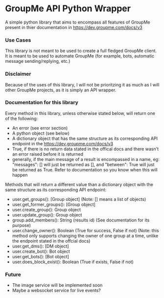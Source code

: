 # GroupMe API Python Wrapper

A simple python library that aims to encompass all features of GroupMe present in thier documentation in https://dev.groupme.com/docs/v3

### Use Cases

This library is not meant to be used to create a full fledged GroupMe client. It is meant to be used to automate GroupMe (for example, bots, automatic message sending/replying, etc.)

### Disclaimer

Because of the uses of this library, I will not be prioritzing it as much as I will other GroupMe projects, as it is simply an API wrapper.

### Documentation for this library

Every method in this library, unless otherwise stated below, will return one of the following:
 - An error (see error section)
 - A python object (see below)
 - A dictionary object that has the same structure as its corresponding API endpoint in the https://dev.groupme.com/docs/v3
 - True, if there is no return data stated in the offical docs and there wasn't an error raised before it is returned
 - generally, if the main message of a result is encompassed in a name, eg: "messages": [] will just be returned as [], and "between": True will just be returned as True. Refer to documentation so you know when this will happen

Methods that will return a different value than a dictionary object with the same structure as its corresponding API endpoint:
 - user.get_groups(): [Group object] (Note: [] means a list of objects)
 - user.get_former_groups(): [Group object]
 - user.create_group(): Group object
 - user.update_group(): Group object
 - group.add_members(): String (results id) (See documentation for its purpose)
 - user.change_owner(): Boolean (True for success, False if not) (Note: this method only supports changing the owner of one group at a time, unlike the endpoint stated in the offcial docs)
 - user.get_dms(): [DM object]
 - user.create_bot(): Bot object
 - user.get_bots(): [Bot object]
 - user.does_block_exist(): Boolean (True if exists, False if not)

### Future

 - The image service will be implemented soon
 - Maybe a websocket service for live events?

